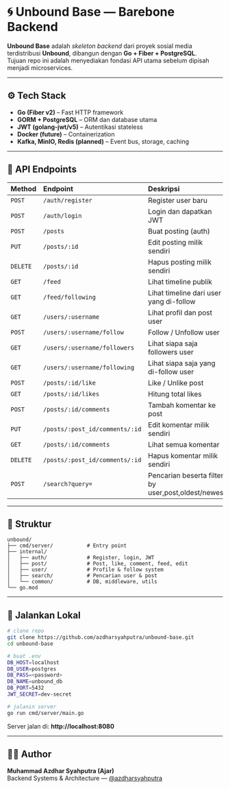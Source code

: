 # 🌀 Unbound Base — Barebone Backend

**Unbound Base** adalah *skeleton backend* dari proyek sosial media terdistribusi **Unbound**, dibangun dengan **Go + Fiber + PostgreSQL**.  
Tujuan repo ini adalah menyediakan fondasi API utama sebelum dipisah menjadi microservices.

---

## ⚙️ Tech Stack
- **Go (Fiber v2)** – Fast HTTP framework  
- **GORM + PostgreSQL** – ORM dan database utama  
- **JWT (golang-jwt/v5)** – Autentikasi stateless  
- **Docker (future)** – Containerization  
- **Kafka, MinIO, Redis (planned)** – Event bus, storage, caching  

---

## 📡 API Endpoints

| Method | Endpoint | Deskripsi |
|:--|:--|:--|
| `POST` | `/auth/register` | Register user baru |
| `POST` | `/auth/login` | Login dan dapatkan JWT |
| `POST` | `/posts` | Buat posting (auth) |
| `PUT` | `/posts/:id` | Edit posting milik sendiri |
| `DELETE` | `/posts/:id` | Hapus posting milik sendiri |
| `GET` | `/feed` | Lihat timeline publik |
| `GET` | `/feed/following` | Lihat timeline dari user yang di-follow |
| `GET` | `/users/:username` | Lihat profil dan post user |
| `POST` | `/users/:username/follow` | Follow / Unfollow user |
| `GET` | `/users/:username/followers` | Lihat siapa saja followers user |
| `GET` | `/users/:username/following` | Lihat siapa saja yang di-follow user |
| `POST` | `/posts/:id/like` | Like / Unlike post |
| `GET` | `/posts/:id/likes` | Hitung total likes |
| `POST` | `/posts/:id/comments` | Tambah komentar ke post |
| `PUT` | `/posts/:post_id/comments/:id` | Edit komentar milik sendiri |
| `GET` | `/posts/:id/comments` | Lihat semua komentar |
| `DELETE` | `/posts/:post_id/comments/:id` | Hapus komentar milik sendiri |
| `POST` | `/search?query=` | Pencarian beserta filter by user,post,oldest/newest |

---

## 🧱 Struktur
```
unbound/
├── cmd/server/           # Entry point
├── internal/
│   ├── auth/             # Register, login, JWT
│   ├── post/             # Post, like, comment, feed, edit
│   ├── user/             # Profile & follow system
│   ├── search/           # Pencarian user & post
│   └── common/           # DB, middleware, utils
└── go.mod
```

---

## 🚀 Jalankan Lokal
```bash
# clone repo
git clone https://github.com/azdharsyahputra/unbound-base.git
cd unbound-base

# buat .env
DB_HOST=localhost
DB_USER=postgres
DB_PASS=<password>
DB_NAME=unbound_db
DB_PORT=5432
JWT_SECRET=dev-secret

# jalanin server
go run cmd/server/main.go
```
Server jalan di: **http://localhost:8080**

---

## 🧑‍💻 Author
**Muhammad Azdhar Syahputra (Ajar)**  
Backend Systems & Architecture — [@azdharsyahputra](https://github.com/azdharsyahputra)
